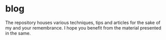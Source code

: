 # blog

  The repository houses various techniques, tips and articles for the sake of my and your remembrance.
  I hope you benefit from the material presented in the same.
